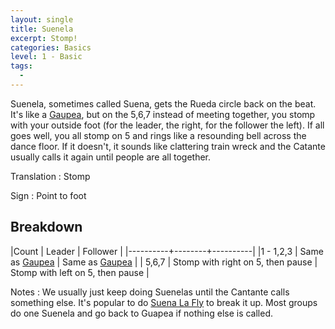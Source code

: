 ```yaml
---
layout: single
title: Suenela
excerpt: Stomp!
categories: Basics
level: 1 - Basic
tags: 
  - 
---
```


Suenela, sometimes called Suena, gets the Rueda circle back on the beat.  It's like a 
[Gaupea](/basics/guapea), but on the 5,6,7 instead of meeting together, you stomp with your outside foot (for the leader,
the right, for the follower the left).  If all goes well, you all stomp on 5 and rings like
a resounding bell across the dance floor.  If it doesn't, it sounds like clattering train 
wreck and the Catante usually calls it again until people are all together.  

Translation
: Stomp

Sign
: Point to foot

## Breakdown

|Count     | Leader | Follower |
|----------+--------+----------|
|1 - 1,2,3 | Same as [Gaupea](/basics/guapea) | Same as [Gaupea](/basics/guapea) |
| 5,6,7 | Stomp with right on 5, then pause | Stomp with left on 5, then pause |

Notes
:  We usually just keep doing Suenelas until the Cantante calls something else.  It's popular
to do [Suena La Fly](/basics/suena-la-fly) to break it up.  Most groups do one Suenela and go back to Guapea if nothing
else is called.  